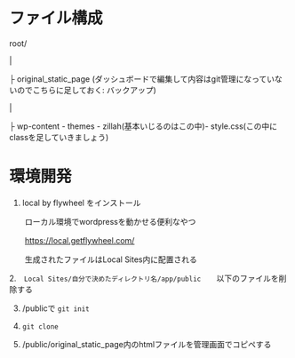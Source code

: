 # ファイル構成
root/

|

├ original_static_page (ダッシュボードで編集して内容はgit管理になっていないのでこちらに足しておく: バックアップ)

|

├ wp-content - themes - zillah(基本いじるのはこの中)- style.css(この中にclassを足していきましょう)






# 環境開発
1. local by flywheel をインストール

　　ローカル環境でwordpressを動かせる便利なやつ
  
　　https://local.getflywheel.com/
  
　　生成されたファイルはLocal Sites内に配置される


2.　`Local Sites/自分で決めたディレクトリ名/app/public`　　以下のファイルを削除する

3. /publicで `git init`

4. `git clone`

5. /public/original_static_page内のhtmlファイルを管理画面でコピペする
